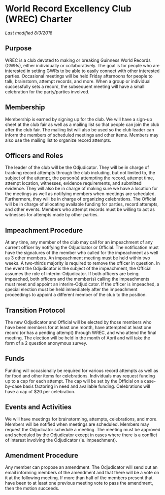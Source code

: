 # World Record Excellency Club (WREC) Charter
*Last modified 8/3/2018*

## Purpose
WREC is a club devoted to making or breaking Guinness World Records (GWRs), either individually or collaboratively. The goal is for people who are interested in setting GWRs to be able to easily connect with other interested parties. Occasional meetings will be held Friday afternoons for people to talk, brainstorm, attempt records, and more. When a group or individual successfully sets a record, the subsequent meeting will have a small celebration for the party/parties involved.
## Membership
Membership is earned by signing up for the club. We will have a sign-up sheet at the club fair as well as a mailing list so that people can join the club after the club fair. The mailing list will also be used so the club leader can inform the members of scheduled meetings and other items. Members may also use the mailing list to organize record attempts.
## Officers and Roles
The leader of the club will be the Odjudicator. They will be in charge of tracking record attempts through the club including, but not limited to, the subject of the attempt, the person(s) attempting the record, attempt time, attempt location, witnesses, evidence requirements, and submitted evidence. They will also be in charge of making sure we have a location for the meetings as well as notifying members when meetings are scheduled. Furthermore, they will be in charge of organizing celebrations. The Official will be in charge of allocating available funding for parties, record attempts, and other events. Members who attempt records must be willing to act as witnesses for attempts made by other parties. 
## Impeachment Procedure
At any time, any member of the club may call for an impeachment of any current officer by notifying the Odjudicator or Official. The notification must have the signatures of the member who called for the impeachment as well as 3 other members. An impeachment meeting must be held within two weeks. A two-thirds majority is required to remove the officer in question. In the event the Odjudicator is the subject of the impeachment, the Official assumes the role of interim-Odjudicator. If both officers are being impeached, both officers and the member(s) calling the impeachments must meet and appoint an interim-Odjudicator. If the officer is impeached, a special election must be held immediately after the impeachment proceedings to appoint a different member of the club to the position.
## Transition Protocol
The new Odjudicator and Official will be elected by those members who have been members for at least one month, have attempted at least one record (or has a pending attempt) through WREC, and who attend the final meeting. The election will be held in the month of April and will take the form of a 2 question anonymous survey.
## Funds
Funding will occasionally be required for various record attempts as well as for food and other items for celebrations. Individuals may request funding up to a cap for each attempt. The cap will be set by the Official on a case-by-case basis factoring in need and available funding. Celebrations will have a cap of $20 per celebration.
## Events and Activities
We will have meetings for brainstorming, attempts, celebrations, and more. Members will be notified when meetings are scheduled. Members may request the Odjudicator schedule a meeting. The meeting must be approved and scheduled by the Odjudicator except in cases where there is a conflict of interest involving the Odjudicator (ie. impeachment).
## Amendment Procedure
Any member can propose an amendment. The Odjudicator will send out an email informing members of the amendment and that there will be a vote on it at the following meeting. If more than half of the members present that have been to at least one previous meeting vote to pass the amendment, then the motion succeeds.
